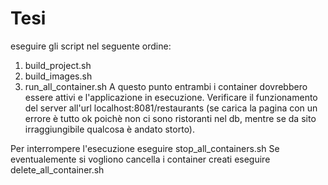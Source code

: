# Tesi

eseguire gli script nel seguente ordine:
1. build_project.sh 
2. build_images.sh
3. run_all_container.sh
A questo punto entrambi i container dovrebbero essere attivi e l'applicazione in esecuzione. Verificare il funzionamento del server all'url localhost:8081/restaurants 
(se carica la pagina con un errore è tutto ok poichè non ci sono ristoranti nel db, mentre se da sito irraggiungibile qualcosa è andato storto).

Per interrompere l'esecuzione eseguire stop_all_containers.sh
Se eventualemente si vogliono cancella i container creati eseguire delete_all_container.sh
